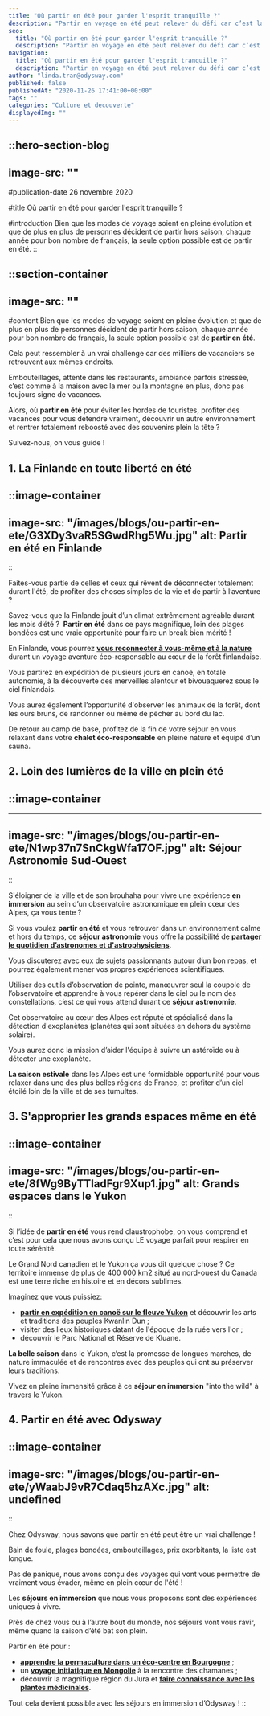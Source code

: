 ```yaml
---
title: "Où partir en été pour garder l'esprit tranquille ?"
description: "Partir en voyage en été peut relever du défi car c’est la période la plus prisée de bon nombre de vacanciers. Découvrez où partir en été l’esprit tranquille !"
seo:
  title: "Où partir en été pour garder l'esprit tranquille ?"
  description: "Partir en voyage en été peut relever du défi car c’est la période la plus prisée de bon nombre de vacanciers. Découvrez où partir en été l’esprit tranquille !"
navigation:
  title: "Où partir en été pour garder l'esprit tranquille ?"
  description: "Partir en voyage en été peut relever du défi car c’est la période la plus prisée de bon nombre de vacanciers. Découvrez où partir en été l’esprit tranquille !"
author: "linda.tran@odysway.com"
published: false
publishedAt: "2020-11-26 17:41:00+00:00"
tags: ""
categories: "Culture et decouverte"
displayedImg: ""
---
```


::hero-section-blog
---
image-src: ""
---
#publication-date
26 novembre 2020

#title
Où partir en été pour garder l'esprit tranquille ?

#introduction
Bien que les modes de voyage soient en pleine évolution et que de plus en plus de personnes décident de partir hors saison, chaque année pour bon nombre de français, la seule option possible est de partir en été.
::

::section-container
---
image-src: ""
---
#content
Bien que les modes de voyage soient en pleine évolution et que de plus en plus de personnes décident de partir hors saison, chaque année pour bon nombre de français, la seule option possible est de **partir en été**.

Cela peut ressembler à un vrai challenge car des milliers de vacanciers se retrouvent aux mêmes endroits.

Embouteillages, attente dans les restaurants, ambiance parfois stressée, c’est comme à la maison avec la mer ou la montagne en plus, donc pas toujours signe de vacances.

Alors, où **partir en été** pour éviter les hordes de touristes, profiter des vacances pour vous détendre vraiment, découvrir un autre environnement et rentrer totalement reboosté avec des souvenirs plein la tête ?

Suivez-nous, on vous guide !

## **1\. La Finlande en toute liberté en été**

::image-container
---
image-src: "/images/blogs/ou-partir-en-ete/G3XDy3vaR5SGwdRhg5Wu.jpg"
alt: Partir en été en Finlande
---
::

Faites-vous partie de celles et ceux qui rêvent de déconnecter totalement durant l'été, de profiter des choses simples de la vie et de partir à l’aventure ?

Savez-vous que la Finlande jouit d’un climat extrêmement agréable durant les mois d’été ?  **Partir en été** dans ce pays magnifique, loin des plages bondées est une vraie opportunité pour faire un break bien mérité !

En Finlande, vous pourrez [**vous reconnecter à vous-même et à la nature**](https://odysway.com/voyages/reconnexion-nature-finlande?utm_source=SEO&utm_medium=thematique&utm_campaign=partir_en_ete) durant un voyage aventure éco-responsable au cœur de la forêt finlandaise.

Vous partirez en expédition de plusieurs jours en canoë, en totale autonomie, à la découverte des merveilles alentour et bivouaquerez sous le ciel finlandais.

Vous aurez également l’opportunité d'observer les animaux de la forêt, dont les ours bruns, de randonner ou même de pêcher au bord du lac.

De retour au camp de base, profitez de la fin de votre séjour en vous relaxant dans votre **chalet éco-responsable** en pleine nature et équipé d’un sauna.

## 2\. Loin des lumières de la ville en plein été

## ::image-container
---
image-src: "/images/blogs/ou-partir-en-ete/N1wp37n7SnCkgWfa17OF.jpg"
alt: Séjour Astronomie Sud-Ouest
---
::

S'éloigner de la ville et de son brouhaha pour vivre une expérience **en immersion** au sein d’un observatoire astronomique en plein cœur des Alpes, ça vous tente ?

Si vous voulez **partir en été** et vous retrouver dans un environnement calme et hors du temps, ce **séjour astronomie** vous offre la possibilité de [**partager le quotidien d’astronomes et d'astrophysiciens**](https://odysway.com/voyages/immersion-observatoire-astronomique?utm_source=SEO&utm_medium=thematique&utm_campaign=partir_en_ete).

Vous discuterez avec eux de sujets passionnants autour d’un bon repas, et pourrez également mener vos propres expériences scientifiques.

Utiliser des outils d’observation de pointe, manœuvrer seul la coupole de l’observatoire et apprendre à vous repérer dans le ciel ou le nom des constellations, c’est ce qui vous attend durant ce **séjour astronomie**.

Cet observatoire au cœur des Alpes est réputé et spécialisé dans la détection d'exoplanètes (planètes qui sont situées en dehors du système solaire).

Vous aurez donc la mission d’aider l'équipe à suivre un astéroïde ou à détecter une exoplanète.

**La saison estivale** dans les Alpes est une formidable opportunité pour vous relaxer dans une des plus belles régions de France, et profiter d’un ciel étoilé loin de la ville et de ses tumultes.

## 3\. S'approprier les grands espaces même en été

::image-container
---
image-src: "/images/blogs/ou-partir-en-ete/8fWg9ByTTIadFgr9Xup1.jpg"
alt: Grands espaces dans le Yukon
---
::

Si l’idée de **partir en été** vous rend claustrophobe, on vous comprend et c’est pour cela que nous avons conçu LE voyage parfait pour respirer en toute sérénité.

Le Grand Nord canadien et le Yukon ça vous dit quelque chose ? Ce territoire immense de plus de 400 000 km2 situé au nord-ouest du Canada est une terre riche en histoire et en décors sublimes. 

Imaginez que vous puissiez: 

*   [**partir en expédition en canoë sur le fleuve Yukon**](https://odysway.com/voyages/voyage-nature-canada-yukon?utm_source=SEO&utm_medium=thematique&utm_campaign=partir_en_ete) et découvrir les arts et traditions des peuples Kwanlin Dun ; 
*   visiter des lieux historiques datant de l'époque de la ruée vers l'or ; 
*   découvrir le Parc National et Réserve de Kluane.

**La belle saison** dans le Yukon, c’est la promesse de longues marches, de nature immaculée et de rencontres avec des peuples qui ont su préserver leurs traditions.

Vivez en pleine immensité grâce à ce **séjour en immersion** "into the wild" à travers le Yukon.

## 4\. Partir en été avec Odysway

::image-container
---
image-src: "/images/blogs/ou-partir-en-ete/yWaabJ9vR7Cdaq5hzAXc.jpg"
alt: undefined
---
::

Chez Odysway, nous savons que partir en été peut être un vrai challenge !

Bain de foule, plages bondées, embouteillages, prix exorbitants, la liste est longue.

Pas de panique, nous avons conçu des voyages qui vont vous permettre de vraiment vous évader, même en plein cœur de l'été !

Les **séjours en immersion** que nous vous proposons sont des expériences uniques à vivre.

Près de chez vous ou à l’autre bout du monde, nos séjours vont vous ravir, même quand la saison d’été bat son plein.

Partir en été pour :

*   [**apprendre la permaculture dans un éco-centre en Bourgogne**](https://odysway.com/voyages/formation-permaculture-bourgogne?utm_source=SEO&utm_medium=thematique&utm_campaign=partir_en_ete) ;
*   un [**voyage initiatique en Mongolie**](https://odysway.com/voyages/voyage-chamane-mongolie?utm_source=SEO&utm_medium=thematique&utm_campaign=partir_en_ete) à la rencontre des chamanes ;
*   découvrir la magnifique région du Jura et [**faire connaissance avec les plantes médicinales**](https://odysway.com/voyages/plantes-medicinales-jura?utm_source=SEO&utm_medium=thematique&utm_campaign=partir_en_ete). 

Tout cela devient possible avec les séjours en immersion d’Odysway !
::
